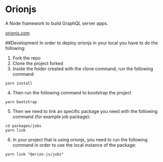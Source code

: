 # Orionjs

A Node framework to build GraphQL server apps.

[orionjs.com](https://orionjs.com)

##Development
In order to deploy orionjs in your local you have to do the following:

1. Fork the repo
2. Clone the project forked
3. Inside the folder created with the clone command, run the following command:
```shell
yarn install
```
4. Then run the following command to bootstrap the project
```shell
yarn bootstrap
```
5. Then we need to link an specific package you need with the following command (for example job package):
```shell
cd packages/jobs
yarn link
```
6. In your project that is using orionjs, you need to run the following command in order to use the local instance of 
   the package:
```shell
yarn link "@orion-js/jobs"
```
